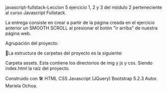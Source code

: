 javascript-fullstack-Leccion 5 ejercicio 1, 2 y 3 del módulo 2 perteneciente al curso Javascript Fullstack.

La entrega consiste en crear a partir de la página creada en el ejercicio anterior un SMOOTH SCROLL
al presionar el botón "ir arriba" de nuestra página web.

Agrupación del proyecto:

🚀La estructura de carpetas del proyecto es la siguiente:

Carpeta assets. Esta contiene los directorios de img y js y css. Siendo index.html la raíz del proyecto.

Construido con 🛠 HTML CSS Javascript (JQuery) Bootstrap 5.2.3 Autor. Mariela Ochoa.
